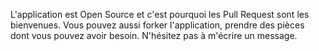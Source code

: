 L'application est Open Source et c'est pourquoi les Pull Request sont les bienvenues. Vous pouvez aussi forker l'application, prendre des pièces dont vous pouvez avoir besoin. N'hésitez pas à m'écrire un message.